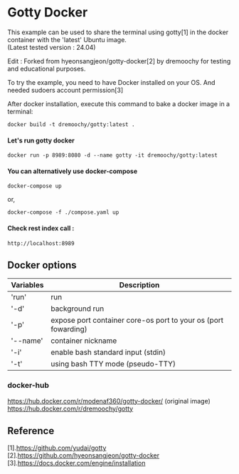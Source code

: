 Gotty Docker
===
This example can be used to share the terminal using gotty[1] in the docker container with the 'latest' Ubuntu image.  
(Latest tested version : 24.04)  
  
Edit : Forked from hyeonsangjeon/gotty-docker[2] by dremoochy for testing and educational purposes.  
  
To try the example, you need to have Docker installed on your OS. And needed sudoers account permission[3]  


After docker installation, execute this command to bake a docker image in a terminal:
```console
docker build -t dremoochy/gotty:latest .
```

#### Let's run gotty docker
```console
docker run -p 8989:8080 -d --name gotty -it dremoochy/gotty:latest
```

#### You can alternatively use docker-compose
```console
docker-compose up
```

 or,
```console
docker-compose -f ./compose.yaml up
```

#### Check rest index call :
```console
http://localhost:8989
```


## Docker options 
 
|Variables      |Description                                                   |
|---------------|--------------------------------------------------------------|
|'run'          |run                                                           |  
|'-d'           |background run                                                | 
|'-p'           |expose port container core-os port to your os (port fowarding) |
|'--name'       |container nickname                                            |
|'-i'           |enable bash standard input (stdin)                            |
|'-t'           |using bash TTY mode (pseudo-TTY)                              |


### docker-hub
https://hub.docker.com/r/modenaf360/gotty-docker/ (original image)  
https://hub.docker.com/r/dremoochy/gotty

## Reference
[1].https://github.com/yudai/gotty  
[2].https://github.com/hyeonsangjeon/gotty-docker  
[3].https://docs.docker.com/engine/installation  

